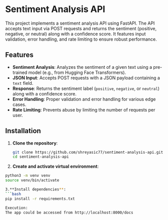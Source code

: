 # Sentiment Analysis API

This project implements a sentiment analysis API using FastAPI. The API accepts text input via POST requests and returns the sentiment (positive, negative, or neutral) along with a confidence score. It features input validation, error handling, and rate limiting to ensure robust performance.

## Features

- **Sentiment Analysis**: Analyzes the sentiment of a given text using a pre-trained model (e.g., from Hugging Face Transformers).
- **JSON Input**: Accepts POST requests with a JSON payload containing a `text` field.
- **Response**: Returns the sentiment label (`positive`, `negative`, or `neutral`) along with a confidence score.
- **Error Handling**: Proper validation and error handling for various edge cases.
- **Rate Limiting**: Prevents abuse by limiting the number of requests per user.

## Installation

1. **Clone the repository**:
   ```bash
   git clone https://github.com/shreyasic77/sentiment-analysis-api.git
   cd sentiment-analysis-api

2. **Create and activate virtual environment**:
```bash
python3 -m venv venv
source venv/bin/activate

3.**Install dependencies**:
```bash
pip install -r requirements.txt

Execution:
The app could be accessed from http://localhost:8000/docs
